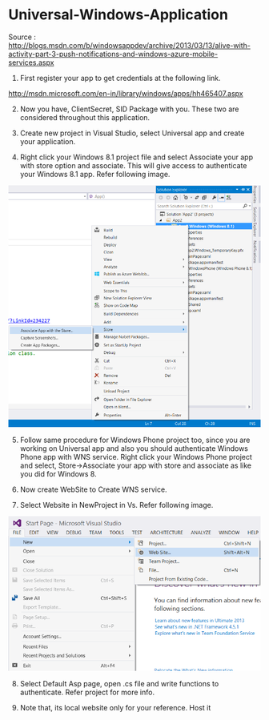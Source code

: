 Universal-Windows-Application
=============================

Source : http://blogs.msdn.com/b/windowsappdev/archive/2013/03/13/alive-with-activity-part-3-push-notifications-and-windows-azure-mobile-services.aspx

1. First register your app to get credentials at the following link.

http://msdn.microsoft.com/en-in/library/windows/apps/hh465407.aspx

2. Now you have, ClientSecret, SID Package with you. These two are considered throughout this application.

3. Create new project in Visual Studio, select Universal app and create your application.

4. Right click your Windows 8.1 project file and select Associate your app with store option and associate. This will give access to authenticate your Windows 8.1 app. Refer following image.

![My image](https://github.com/BalasubramaniM/Images/blob/master/Windows8.png)


5. Follow same procedure for Windows Phone project too, since you are working on Universal app and also you should authenticate Windows Phone app with WNS service. Right click your Windows Phone project and select, Store->Associate your app with store and associate as like you did for Windows 8.

6. Now create WebSite to Create WNS service.

7. Select Website in NewProject in Vs. Refer following image.

![My image](https://github.com/BalasubramaniM/Images/blob/master/Website.png)

8. Select Default Asp page, open .cs file and write functions to authenticate. Refer project for more info.

9. Note that, its local website only for your reference. Host it 
